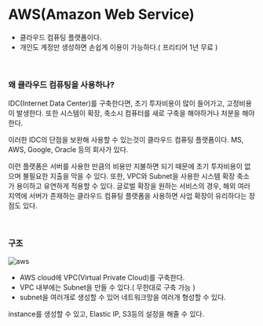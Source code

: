 # AWS(Amazon Web Service)

- 클라우드 컴퓨팅 플랫폼이다.
- 개인도 계정만 생성하면 손쉽게 이용이 가능하다.( 프리티어 1년 무료 )

<br>

### 왜 클라우드 컴퓨팅을 사용하나?

IDC(Internet Data Center)를 구축한다면, 초기 투자비용이 많이 들어가고, 고정비용이 발생한다. 또한 시스템이 확장, 축소시 컴퓨터를 새로 구축을 해야하거나 처분을 해야한다.

이러한 IDC의 단점을 보완해 사용할 수 있는것이 클라우드 컴퓨팅 플랫폼이다. MS, AWS, Google, Oracle 등의 회사가 있다.

이런 플랫폼은 서버를 사용한 만큼의 비용만 지불하면 되기 때문에 초기 투자비용이 없으며 불필요한 지출을 막을 수 있다. 또한, VPC와 Subnet을 사용한 시스템 확장 축소가 용이하고 유연하게 적용할 수 있다. 글로벌 확장을 원하는 서비스의 경우, 해외 여러 지역에 서버가 존재하는 클라우드 컴퓨팅 플랫폼을 사용하면 사업 확장이 유리하다는 장점도 있다.

<br>

### 구조

![aws](https://user-images.githubusercontent.com/60416187/137858319-ec2f64b5-f0fe-488d-b237-b593d41763a9.png)

- AWS cloud에 VPC(Virtual Private Cloud)를 구축한다.
- VPC 내부에는 Subnet을 만들 수 있다.( 무한대로 구축 가능 )
- subnet을 여러개로 생성할 수 있어 네트워크망을 여러개 형성할 수 있다.

instance를 생성할 수 있고, Elastic IP, S3등의 설정을 해줄 수 있다.
